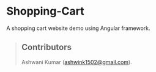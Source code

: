 # Shopping-Cart
A shopping cart website demo using Angular framework.

> ## Contributors
> Ashwani Kumar (ashwink1502@gmail.com).
